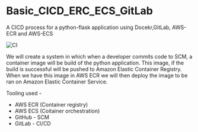 # Basic_CICD_ERC_ECS_GitLab
A CICD process for a python-flask application using Docekr,GitLab, AWS-ECR and AWS-ECS

![CI](https://user-images.githubusercontent.com/51960546/125192320-28c8d700-e23f-11eb-86aa-957717461e6f.png)

We will create a system in which when a developer commits code to SCM, a container image will be build of the python application. This image, if the build is successful will be pushed to Amazon Elastic Container Registry. When we have this image in AWS ECR we will then deploy the image to be ran on Amazon Elastic Container Service. 

Tooling used -
- AWS ECR (Container registry)
- AWS ECS (Coitainer orchestration)
- GitHub - SCM
- GitLab - CI/CD

